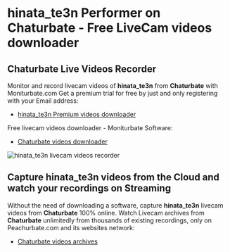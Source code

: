 # hinata_te3n Performer on Chaturbate - Free LiveCam videos downloader

## Chaturbate Live Videos Recorder

Monitor and record livecam videos of **hinata_te3n** from **Chaturbate** with Moniturbate.com
Get a premium trial for free by just and only registering with your Email address:
* [hinata_te3n Premium videos downloader](https://moniturbate.com/request-demo-licence-key.html)

Free livecam videos downloader - Moniturbate Software:
* [Chaturbate videos downloader](https://moniturbate.com/moniturbate-download-software.html)

![hinata_te3n livecam videos recorder](https://peachurnet.com/templates/moniturbate-software.png)


## Capture hinata_te3n videos from the Cloud and watch your recordings on Streaming

Without the need of downloading a software, capture **hinata_te3n** livecam videos from **Chaturbate** 100% online.
Watch Livecam archives from **Chaturbate** unlimitedly from thousands of existing recordings, only on Peachurbate.com and its websites network:
* [Chaturbate videos archives](https://peachurnet.com/)